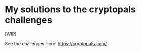 # My solutions to the cryptopals challenges
[WIP]

See the challenges here: https://cryptopals.com/
